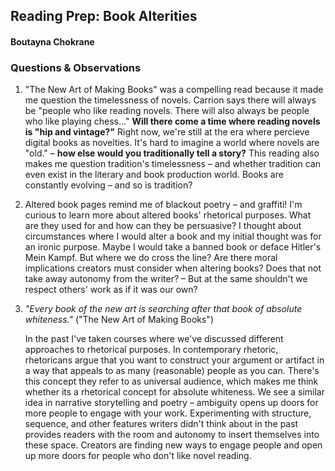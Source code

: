## Reading Prep: Book Alterities 
#### Boutayna Chokrane 

### Questions & Observations

1. "The New Art of Making Books" was a compelling read because it made me question the timelessness of novels. Carrion says there will always be "people who like reading novels. There will also always be people who like playing chess..." **Will there come a time where reading novels is "hip and vintage?"** Right now, we're still at the era where percieve digital books as novelties. It's hard to imagine a world where novels are "old." – **how else would you traditionally tell a story?** This reading also makes me question tradition's timelessness – and whether tradition can even exist in the literary and book production world. Books are constantly evolving – and so is tradition?
2. Altered book pages remind me of blackout poetry – and graffiti! I'm curious to learn more about altered books' rhetorical purposes. What are they used for and how can they be persuasive? I thought about circumstances where I would alter a book and my initial thought was for an ironic purpose. Maybe I would take a banned book or deface Hitler's Mein Kampf. But where we do cross the line? Are there moral implications creators must consider when altering books? Does that not take away autonomy from the writer? – But at the same shouldn't we respect others' work as if it was our own?
3. *"Every book of the new art is searching after that book of absolute whiteness."* ("The New Art of Making Books")

	In the past I've taken courses where we've discussed different approaches to rhetorical purposes. In contemporary rhetoric, rhetoricans argue that you want to construct your argument or artifact in a way that appeals to as many (reasonable) people as you can. There's this concept they refer to as universal audience, which makes me think whether its a rhetorical concept for absolute whiteness. We see a similar idea in narrative storytelling and poetry – ambiguity opens up doors for more people to engage with your work.
Experimenting with structure, sequence, and other features writers didn't think about in the past provides readers with the room and autonomy to insert themselves into these space. Creators are finding new ways to engage people and open up more doors for people who don't like novel reading. 
